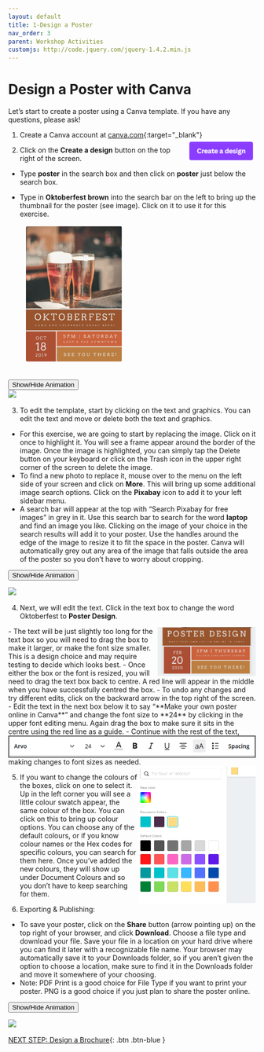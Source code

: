 ```yaml
---
layout: default
title: 1-Design a Poster
nav_order: 3
parent: Workshop Activities
customjs: http://code.jquery.com/jquery-1.4.2.min.js
---
```

# Design a Poster with Canva 
Let’s start to create a poster using a Canva template. If you have any questions, please ask!

1. Create a Canva account at [canva.com](https://www.canva.com/){:target="_blank"}<img src="images/canva-poster-01.png" style="float:right;width:140px;" alt="poster template.">

2. Click on the **Create a design** button on the top right of the screen. 
  - Type **poster** in the search box and then click on **poster** just below the search box.
  - Type in **Oktoberfest brown** into the search bar on the left to bring up the thumbnail for the poster (see image). Click on it to use it for this exercise.

    <img src="images/canva-poster-oktoberfest.png" style="margin-left:10px; width:200px;" alt="poster template.">
   <br>
   <button onclick="toggle('gif1')">Show/Hide Animation</button>
   <div id="gif1">
   <img src="images/gifs/canva-poster-01.gif">
   </div>  

3. To edit the template, start by clicking on the text and graphics. You can edit the text and move or delete both the text and graphics.
  - For this exercise, we are going to start by replacing the image. Click on it once to highlight it. You will see a frame appear around the border of the image. Once the image is highlighted, you can simply tap the Delete button on your keyboard or click on the Trash icon in the upper right corner of the screen to delete the image.
  - To find a new photo to replace it, mouse over to the menu on the left side of your screen and click on **More**. This will bring up some additional image search options. Click on the **Pixabay** icon to add it to your left sidebar menu. 
  - A search bar will appear at the top with “Search Pixabay for free images” in grey in it. Use this search bar to search for the word **laptop** and find an image you like. Clicking on the image of your choice in the search results will add it to your poster. Use the handles around the edge of the image to resize it to fit the space in the poster. Canva will automatically grey out any area of the image that falls outside the area of the poster so you don’t have to worry about cropping. 

   <button onclick="toggle('gif2')">Show/Hide Animation</button>
   <div id="gif2">
   <img src="images/gifs/canva-poster-02.gif">
   </div>  

4. Next, we will edit the text. Click in the text box to change the word Oktoberfest to **Poster Design**. 
  <img src="images//canva-poster-05.png" style="float:right;width:200px;" alt="colour editing boxes."> 
 - The text will be just slightly too long for the text box so you will need to drag the box to make it larger, or make the font size smaller. This is a design choice and may require testing to decide which looks best. 
  - Once either the box or the font is resized, you will need to drag the text box back to centre. A red line will appear in the middle when you have successfully centred the box. 
  - To undo any changes and try different edits, click on the backward arrow in the top right of the screen. 
  - Edit the text in the next box below it to say “**Make your own poster online in Canva**” and change the font size to **24** by clicking in the upper font editing menu. Again drag the box to make sure it sits in the centre using the red line as a guide.
  <img src="images/canva-poster-07.png" style="float:right;width:500px; border:2px solid #555" alt="text toolbar"> 
  - Continue with the rest of the text, making changes to font sizes as needed. 
  <img src="images//canva-poster-06.png" style="float:right;width:240px;" alt="colour editing boxes."> 

5. If you want to change the colours of the boxes, click on one to select it. Up in the left corner you will see a little colour swatch appear, the same colour of the box. You can click on this to bring up colour options. You can choose any of the default colours, or if you know colour names or the Hex codes for specific colours, you can search for them here. Once you’ve added the new colours, they will show up under Document Colours and so you don’t have to keep searching for them.

6. Exporting & Publishing:
  - To save your poster, click on the **Share** button (arrow pointing up) on the top right of your browser, and click **Download**. Choose a file type and download your file.  Save your file in a location on your hard drive where you can find it later with a recognizable file name. Your browser may automatically save it to your Downloads folder, so if you aren’t given the option to choose a location, make sure to find it in the Downloads folder and move it somewhere of your choosing.
  - Note: PDF Print is a good choice for File Type if you want to print your poster. PNG is a good choice if you just plan to share the poster online. 

   <button onclick="toggle('gif3')">Show/Hide Animation</button>
    <div id="gif3">
    <img src="images/gifs/canva-poster-03.gif">
    </div>  

 <script>  

    function toggle(input) {
        var x = document.getElementById(input);
        if (x.style.display === "none") {
            x.style.display = "block";
        } else {
            x.style.display = "none";
        }
    }
</script>

[NEXT STEP: Design a Brochure](canva-brochure.html){: .btn .btn-blue }

